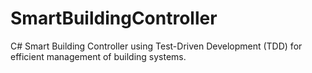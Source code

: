 # SmartBuildingController
C# Smart Building Controller using Test-Driven Development (TDD) for efficient management of building systems.
